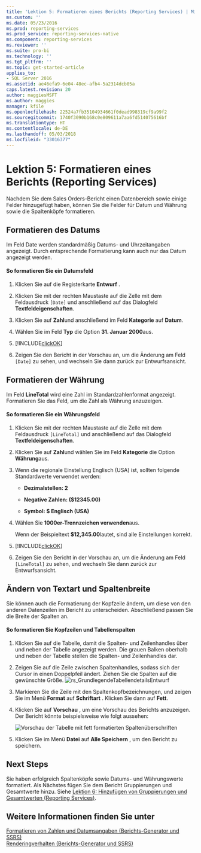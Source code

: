 ```yaml
---
title: 'Lektion 5: Formatieren eines Berichts (Reporting Services) | Microsoft-Dokumentation'
ms.custom: ''
ms.date: 05/23/2016
ms.prod: reporting-services
ms.prod_service: reporting-services-native
ms.component: reporting-services
ms.reviewer: ''
ms.suite: pro-bi
ms.technology: ''
ms.tgt_pltfrm: ''
ms.topic: get-started-article
applies_to:
- SQL Server 2016
ms.assetid: ae46efa9-6e04-48ec-afb4-5a2314dcb05a
caps.latest.revision: 20
author: maggiesMSFT
ms.author: maggies
manager: kfile
ms.openlocfilehash: 22524a7fb35104934661f0dead998319cf9a99f2
ms.sourcegitcommit: 1740f3090b168c0e809611a7aa6fd514075616bf
ms.translationtype: HT
ms.contentlocale: de-DE
ms.lasthandoff: 05/03/2018
ms.locfileid: "33016377"
---
```

# <a name="lesson-5-formatting-a-report-reporting-services"></a>Lektion 5: Formatieren eines Berichts (Reporting Services)
Nachdem Sie dem Sales Orders-Bericht einen Datenbereich sowie einige Felder hinzugefügt haben, können Sie die Felder für Datum und Währung sowie die Spaltenköpfe formatieren.  
  
## <a name="bkmk_format_date"></a>Formatieren des Datums  
Im Feld Date werden standardmäßig Datums- und Uhrzeitangaben angezeigt. Durch entsprechende Formatierung kann auch nur das Datum angezeigt werden.  
  
#### <a name="to-format-a-date-field"></a>So formatieren Sie ein Datumsfeld  
  
1.  Klicken Sie auf die Registerkarte **Entwurf** .  
  
2.  Klicken Sie mit der rechten Maustaste auf die Zelle mit dem Feldausdruck `[Date]` und anschließend auf das Dialogfeld **Textfeldeigenschaften**.  
  
3.  Klicken Sie auf **Zahl**und anschließend im Feld **Kategorie** auf **Datum**.  
  
4.  Wählen Sie im Feld **Typ** die Option **31. Januar 2000**aus.  
  
5.  [!INCLUDE[clickOK](../includes/clickok-md.md)]  
  
6.  Zeigen Sie den Bericht in der Vorschau an, um die Änderung am Feld `[Date]` zu sehen, und wechseln Sie dann zurück zur Entwurfsansicht.  
  
## <a name="bkmk_format_currency"></a>Formatieren der Währung  
Im Feld **LineTotal** wird eine Zahl im Standardzahlenformat angezeigt. Formatieren Sie das Feld, um die Zahl als Währung anzuzeigen.  
  
#### <a name="to-format-a-currency-field"></a>So formatieren Sie ein Währungsfeld  
  
1.  Klicken Sie mit der rechten Maustaste auf die Zelle mit dem Feldausdruck `[LineTotal]` und anschließend auf das Dialogfeld **Textfeldeigenschaften**.  
  
2.  Klicken Sie auf **Zahl**und wählen Sie im Feld **Kategorie** die Option **Währung**aus.  
  
3.  Wenn die regionale Einstellung Englisch (USA) ist, sollten folgende Standardwerte verwendet werden:  
  
    -   **Dezimalstellen: 2**  
  
    -   **Negative Zahlen: ($12345.00)**  
  
    -   **Symbol: $ Englisch (USA)**  
  
4.  Wählen Sie **1000er-Trennzeichen verwenden**aus.  
  
    Wenn der Beispieltext **$12,345.00**lautet, sind alle Einstellungen korrekt.  
  
5.  [!INCLUDE[clickOK](../includes/clickok-md.md)]  
  
6.  Zeigen Sie den Bericht in der Vorschau an, um die Änderung am Feld `[LineTotal]` zu sehen, und wechseln Sie dann zurück zur Entwurfsansicht.  
  
## <a name="bkmk_change_textstyle"></a>Ändern von Textart und Spaltenbreite  
Sie können auch die Formatierung der Kopfzeile ändern, um diese von den anderen Datenzeilen im Bericht zu unterscheiden. Abschließend passen Sie die Breite der Spalten an.  
  
#### <a name="to-format-header-rows-and-table-columns"></a>So formatieren Sie Kopfzeilen und Tabellenspalten  
  
1.  Klicken Sie auf die Tabelle, damit die Spalten- und Zeilenhandles über und neben der Tabelle angezeigt werden. Die grauen Balken oberhalb und neben der Tabelle stellen die Spalten- und Zeilenhandles dar.  
       
  
2.  Zeigen Sie auf die Zeile zwischen Spaltenhandles, sodass sich der Cursor in einen Doppelpfeil ändert. Ziehen Sie die Spalten auf die gewünschte Größe.
 ![rs_GrundlegendeTabellendetailsEntwurf](../reporting-services/media/rs-basictabledetailsdesign.png)   
  
3.  Markieren Sie die Zeile mit den Spaltenkopfbezeichnungen, und zeigen Sie im Menü **Format** auf **Schriftart** . Klicken Sie dann auf **Fett**.  
  
4.  Klicken Sie auf **Vorschau** , um eine Vorschau des Berichts anzuzeigen. Der Bericht könnte beispielsweise wie folgt aussehen:  
  
    ![Vorschau der Tabelle mit fett formatierten Spaltenüberschriften](../reporting-services/media/rs-basictabledetailsformattedpreview.png "Preview of table with bold column headers")  
  
5.  Klicken Sie im Menü **Datei** auf **Alle Speichern** , um den Bericht zu speichern.  
  
## <a name="next-steps"></a>Next Steps  
Sie haben erfolgreich Spaltenköpfe sowie Datums- und Währungswerte formatiert. Als Nächstes fügen Sie dem Bericht Gruppierungen und Gesamtwerte hinzu. Siehe [Lektion 6: Hinzufügen von Gruppierungen und Gesamtwerten (Reporting Services)](../reporting-services/lesson-6-adding-grouping-and-totals-reporting-services.md).  
  
## <a name="see-also"></a>Weitere Informationen finden Sie unter  
[Formatieren von Zahlen und Datumsangaben &#40;Berichts-Generator und SSRS&#41;](../reporting-services/report-design/formatting-numbers-and-dates-report-builder-and-ssrs.md)  
[Renderingverhalten &#40;Berichts-Generator und SSRS&#41;](../reporting-services/report-design/rendering-behaviors-report-builder-and-ssrs.md)  
  
  
  

